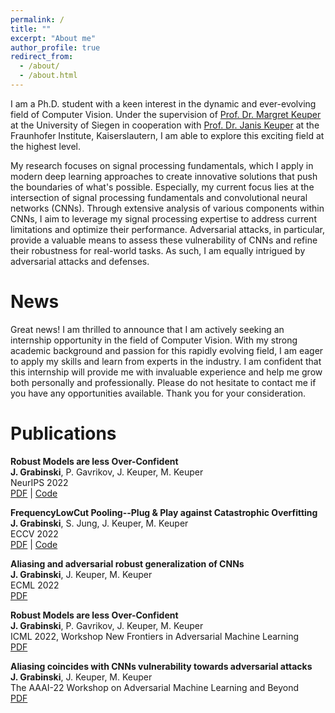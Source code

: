 ```yaml
---
permalink: /
title: ""
excerpt: "About me"
author_profile: true
redirect_from: 
  - /about/
  - /about.html
---
```


I am a Ph.D. student with a keen interest in the dynamic and ever-evolving field of Computer Vision. 
Under the supervision of [Prof. Dr. Margret Keuper](https://www.vc.informatik.uni-siegen.de/en/keuper-margret) at the University of Siegen in cooperation with [Prof. Dr. Janis Keuper](https://www.itwm.fraunhofer.de/de/abteilungen/hpc/mitarbeiter/janis-keuper.html) at the Fraunhofer Institute, Kaiserslautern, I am able to explore this exciting field at the highest level. 

My research focuses on signal processing fundamentals, which I apply in modern deep learning approaches to create innovative solutions that push the boundaries of what's possible. Especially, my current focus lies at the intersection of signal processing fundamentals and convolutional neural networks (CNNs). Through extensive analysis of various components within CNNs, I aim to leverage my signal processing expertise to address current limitations and optimize their performance. Adversarial attacks, in particular, provide a valuable means to assess these vulnerability of CNNs and refine their robustness for real-world tasks. As such, I am equally intrigued by adversarial attacks and defenses.

News
======
Great news! I am thrilled to announce that I am actively seeking an internship opportunity in the field of Computer Vision. With my strong academic background and passion for this rapidly evolving field, I am eager to apply my skills and learn from experts in the industry. I am confident that this internship will provide me with invaluable experience and help me grow both personally and professionally. Please do not hesitate to contact me if you have any opportunities available. Thank you for your consideration.

Publications
======

**Robust Models are less Over-Confident**  
**J. Grabinski**, P. Gavrikov, J. Keuper, M. Keuper    
NeurIPS 2022  
[PDF](https://openreview.net/forum?id=5K3uopkizS) | [Code](https://github.com/GeJulia/robustness_confidences_evaluation)

**FrequencyLowCut Pooling--Plug & Play against Catastrophic Overfitting**  
**J. Grabinski**, S. Jung, J. Keuper, M. Keuper    
ECCV 2022  
[PDF](https://www.ecva.net/papers/eccv_2022/papers_ECCV/papers/136740036.pdf) | [Code](https://github.com/GeJulia/flc_pooling)

**Aliasing and adversarial robust generalization of CNNs**  
**J. Grabinski**, J. Keuper, M. Keuper    
ECML 2022  
[PDF](https://link.springer.com/article/10.1007/s10994-022-06222-8) 

**Robust Models are less Over-Confident**  
**J. Grabinski**, P. Gavrikov, J. Keuper, M. Keuper    
ICML 2022, Workshop New Frontiers in Adversarial Machine Learning   
[PDF](https://arxiv.org/pdf/2210.05938.pdf) 

**Aliasing coincides with CNNs vulnerability towards adversarial attacks**  
**J. Grabinski**, J. Keuper, M. Keuper    
The AAAI-22 Workshop on Adversarial Machine Learning and Beyond    
[PDF](https://openreview.net/forum?id=vKc1mLxBebP) 



